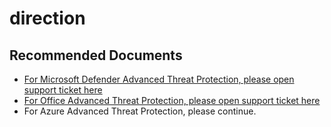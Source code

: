 <properties
	pageTitle="avoid misroute, MDATP / Offiice ATP"
	description="avoid misroute, MDATP / Offiice ATP"
	service=""
	resource=""
	authors="zacohen2"
	ms.author="zacohen"
	displayOrder=""
        selfHelpType="generic"	 supportTopicIds="32602250,32602251,32602260,32602242,32602243,32602258,32602262,32602263,32602264,32602265,32602266,32602270,32602257,32602261,32602246,32602267,32602253,32602273,32602256,32602268,32602238,32602239,32602240,32602248,32602252,32602259,32602269,32602271,32602272,32602241,32602249,32602254,32602255,32602237,32602244,32602245,32602247"
	resourceTags=""
	productPesIds="16264"
	cloudEnvironments="public"
	articleId="4d0a34be-66f5-4310-956d-d45645d24cc2"
/>

# direction

## **Recommended Documents**

* [For Microsoft Defender Advanced Threat Protection, please open support ticket here](https://support.Microsoft.com/supportforbusiness/productselection) <br>
* [For Office  Advanced Threat Protection, please open support ticket here](https://portal.office.com/adminportal#/homepage) <br>
* For Azure Advanced Threat Protection, please continue.
